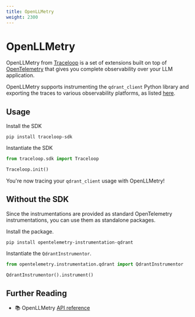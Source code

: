 ```yaml
---
title: OpenLLMetry
weight: 2300
---
```


# OpenLLMetry

OpenLLMetry from [Traceloop](https://www.traceloop.com/) is a set of extensions built on top of [OpenTelemetry](https://opentelemetry.io/) that gives you complete observability over your LLM application.

OpenLLMetry supports instrumenting the `qdrant_client` Python library and exporting the traces to various observability platforms, as listed [here](https://www.traceloop.com/docs/openllmetry/integrations/introduction).

## Usage

Install the SDK

```console
pip install traceloop-sdk
```

Instantiate the SDK

```python
from traceloop.sdk import Traceloop

Traceloop.init()
```

You're now tracing your `qdrant_client` usage with OpenLLMetry!

## Without the SDK

Since the instrumentations are provided as standard OpenTelemetry instrumentations, you can use them as standalone packages.

Install the package.

```console
pip install opentelemetry-instrumentation-qdrant
```

Instantiate the `QdrantInstrumentor`.

```python
from opentelemetry.instrumentation.qdrant import QdrantInstrumentor

QdrantInstrumentor().instrument()
```

## Further Reading

- 📚 OpenLLMetry [API reference](https://www.traceloop.com/docs/openllmetry/introduction)
